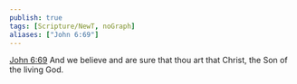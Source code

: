 ```yaml
---
publish: true
tags: [Scripture/NewT, noGraph]
aliases: ["John 6:69"]
---
```

[John 6:69](https://churchofjesuschrist.org/study/scriptures/nt/john/6?lang=eng&id=p69#p69) And we believe and are sure that thou art that Christ, the Son of the living God.
